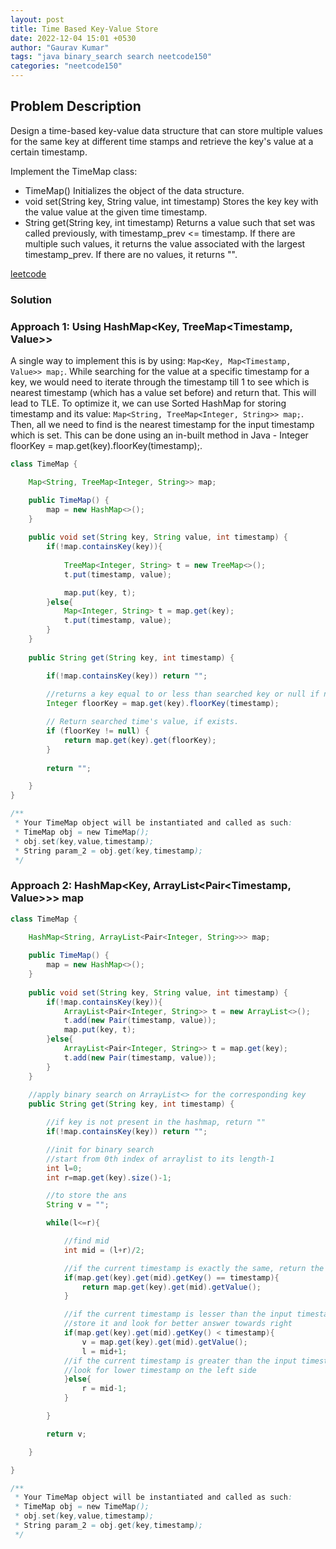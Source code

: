 ```yaml
---
layout: post
title: Time Based Key-Value Store
date: 2022-12-04 15:01 +0530
author: "Gaurav Kumar"
tags: "java binary_search search neetcode150"
categories: "neetcode150"
---
```


## Problem Description

Design a time-based key-value data structure that can store multiple values for the same key at different time stamps and retrieve the key's value at a certain timestamp.

Implement the TimeMap class:

- TimeMap() Initializes the object of the data structure.
- void set(String key, String value, int timestamp) Stores the key key with the value value at the given time timestamp.
- String get(String key, int timestamp) Returns a value such that set was called previously, with timestamp_prev <= timestamp. If there are multiple such values, it returns the value associated with the largest timestamp_prev. If there are no values, it returns "".

[leetcode](https://leetcode.com/problems/time-based-key-value-store/description/)

### Solution

### Approach 1: Using HashMap<Key, TreeMap<Timestamp, Value>>

A single way to implement this is by using: ```Map<Key, Map<Timestamp, Value>> map;```. While searching for the value at a specific timestamp for a key, we would need to iterate through the timestamp till 1 to see which is nearest timestamp (which has a value set before) and return that. This will lead to TLE. To optimize it, we can use Sorted HashMap for storing timestamp and its value: ```Map<String, TreeMap<Integer, String>> map;```. Then, all we need to find is the nearest timestamp for the input timestamp which is set. This can be done using an in-built method in Java - Integer floorKey = map.get(key).floorKey(timestamp);.

```java
class TimeMap {

    Map<String, TreeMap<Integer, String>> map;

    public TimeMap() {
        map = new HashMap<>();
    }
    
    public void set(String key, String value, int timestamp) {
        if(!map.containsKey(key)){
            
            TreeMap<Integer, String> t = new TreeMap<>();
            t.put(timestamp, value);

            map.put(key, t);
        }else{
            Map<Integer, String> t = map.get(key);
            t.put(timestamp, value);
        }
    }
    
    public String get(String key, int timestamp) {

        if(!map.containsKey(key)) return "";
        
        //returns a key equal to or less than searched key or null if no such key exists that satisfies the above condition.
        Integer floorKey = map.get(key).floorKey(timestamp);

        // Return searched time's value, if exists.
        if (floorKey != null) {
            return map.get(key).get(floorKey);
        }
        
        return "";

    }
}

/**
 * Your TimeMap object will be instantiated and called as such:
 * TimeMap obj = new TimeMap();
 * obj.set(key,value,timestamp);
 * String param_2 = obj.get(key,timestamp);
 */
```

### Approach 2: HashMap<Key, ArrayList<Pair<Timestamp, Value>>> map

```java
class TimeMap {

    HashMap<String, ArrayList<Pair<Integer, String>>> map;
    
    public TimeMap() {
        map = new HashMap<>();
    }
    
    public void set(String key, String value, int timestamp) {
        if(!map.containsKey(key)){
            ArrayList<Pair<Integer, String>> t = new ArrayList<>();
            t.add(new Pair(timestamp, value));
            map.put(key, t);
        }else{
            ArrayList<Pair<Integer, String>> t = map.get(key);
            t.add(new Pair(timestamp, value));
        }
    }
    
    //apply binary search on ArrayList<> for the corresponding key
    public String get(String key, int timestamp) {

        //if key is not present in the hashmap, return ""
        if(!map.containsKey(key)) return "";

        //init for binary search
        //start from 0th index of arraylist to its length-1
        int l=0;
        int r=map.get(key).size()-1;

        //to store the ans
        String v = "";

        while(l<=r){

            //find mid
            int mid = (l+r)/2;

            //if the current timestamp is exactly the same, return the corresponding string in the Pair
            if(map.get(key).get(mid).getKey() == timestamp){
                return map.get(key).get(mid).getValue();
            }

            //if the current timestamp is lesser than the input timestamp, this is a possible answer
            //store it and look for better answer towards right
            if(map.get(key).get(mid).getKey() < timestamp){
                v = map.get(key).get(mid).getValue();
                l = mid+1;
            //if the current timestamp is greater than the input timestamp, it cannot be the answer
            //look for lower timestamp on the left side
            }else{
                r = mid-1;
            }

        }

        return v;

    }

}

/**
 * Your TimeMap object will be instantiated and called as such:
 * TimeMap obj = new TimeMap();
 * obj.set(key,value,timestamp);
 * String param_2 = obj.get(key,timestamp);
 */
```
